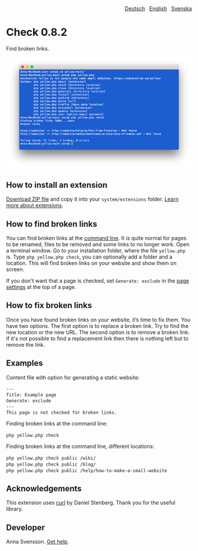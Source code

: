 <p align="right"><a href="README-de.md">Deutsch</a> &nbsp; <a href="README.md">English</a> &nbsp; <a href="README-sv.md">Svenska</a></p>

# Check 0.8.2

Find broken links.

<p align="center"><img src="check-screenshot.png?raw=true" alt="Screenshot"></p>

## How to install an extension

[Download ZIP file](https://github.com/annaesvensson/yellow-check/archive/refs/heads/main.zip) and copy it into your `system/extensions` folder. [Learn more about extensions](https://github.com/annaesvensson/yellow-update).

## How to find broken links

You can find broken links at the [command line](https://github.com/annaesvensson/yellow-core). It is quite normal for pages to be renamed, files to be removed and some links to no longer work. Open a terminal window. Go to your installation folder, where the file `yellow.php` is. Type `php yellow.php check`, you can optionally add a folder and a location. This will find broken links on your website and show them on screen.

If you don't want that a page is checked, set `Generate: exclude` in the [page settings](https://github.com/annaesvensson/yellow-core#settings-page) at the top of a page.

## How to fix broken links

Once you have found broken links on your website, it’s time to fix them. You have two options. The first option is to replace a broken link. Try to find the new location or the new URL. The second option is to remove a broken link. If it's not possible to find a replacement link then there is nothing left but to remove the link.

## Examples

Content file with option for generating a static website:

    ---
    Title: Example page
    Generate: exclude
    ---
    This page is not checked for broken links.

Finding broken links at the command line:

`php yellow.php check`  

Finding broken links at the command line, different locations:

`php yellow.php check public /wiki/`  
`php yellow.php check public /blog/`  
`php yellow.php check public /help/how-to-make-a-small-website`  

## Acknowledgements

This extension uses [curl](https://github.com/curl/curl) by Daniel Stenberg. Thank you for the useful library.

## Developer

Anna Svensson. [Get help](https://datenstrom.se/yellow/help/).
